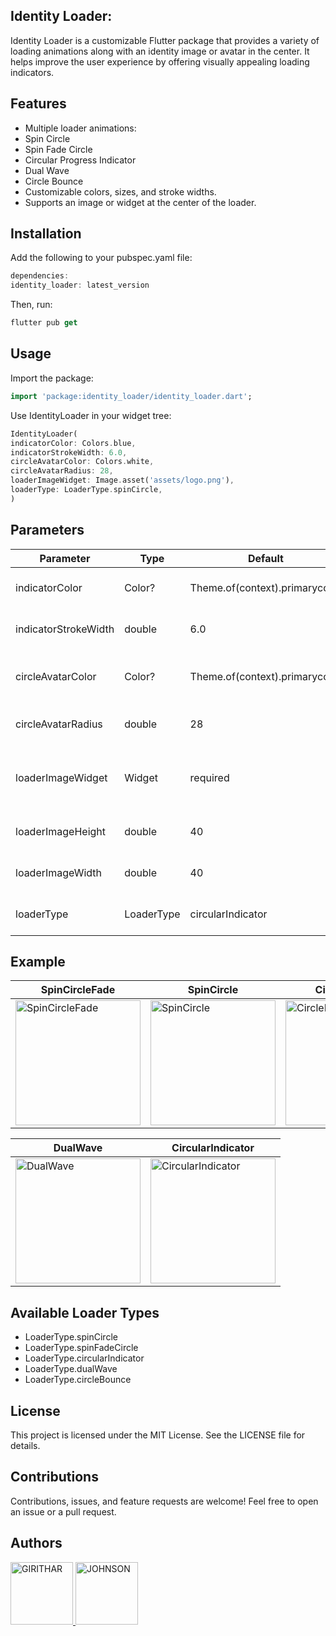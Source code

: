 

## Identity Loader: 
Identity Loader is a customizable Flutter package that provides a variety of loading animations along with an identity image or avatar in the center. It helps improve the user experience by offering visually appealing loading indicators.

## Features

* Multiple loader animations:
* Spin Circle
* Spin Fade Circle
* Circular Progress Indicator
* Dual Wave
* Circle Bounce
* Customizable colors, sizes, and stroke widths.
* Supports an image or widget at the center of the loader.


## Installation

Add the following to your pubspec.yaml file:

```dart
dependencies:
identity_loader: latest_version
```


Then, run:

```dart
flutter pub get
```


## Usage

Import the package:
```dart
import 'package:identity_loader/identity_loader.dart';
```

Use IdentityLoader in your widget tree:

```dart
IdentityLoader(
indicatorColor: Colors.blue,
indicatorStrokeWidth: 6.0,
circleAvatarColor: Colors.white,
circleAvatarRadius: 28,
loaderImageWidget: Image.asset('assets/logo.png'),
loaderType: LoaderType.spinCircle,
)
```

## Parameters

|Parameter   | Type   | Default                        |Description   |
|---|--------|--------------------------------|---|
| indicatorColor  | Color? | Theme.of(context).primarycolor | Color of the loading indicator  |
|  indicatorStrokeWidth | double | 6.0                            | Stroke width of the indicator  |
| circleAvatarColor  | Color? | Theme.of(context).primarycolor                           |Background color of the center avatar   |
|circleAvatarRadius   | double | 28                             | Radius of the center avatar  |
| loaderImageWidget  |  Widget | required                       |Widget displayed at the center of the loader   |
|  loaderImageHeight | double | 40                             | Height of the loader image  |
| loaderImageWidth  |    double | 40                             | Width of the loader imag  |
| loaderType  |   LoaderType | circularIndicator              | Type of loading animation  |

## Example



| SpinCircleFade | SpinCircle | CircleBounce |
|---------------|-----------|-------------|
| <img src="https://media-hosting.imagekit.io/61b6d57a578f445e/spinCircleFade.gif" width="200" alt="SpinCircleFade"/> | <img src="https://media-hosting.imagekit.io/6ca6bdcdfec64733/spinCircle.gif" width="200" alt="SpinCircle"/> | <img src="https://media-hosting.imagekit.io/c67a9acd363649c5/circleBounce.gif" width="200" alt="CircleBounce"/> |

| DualWave | CircularIndicator |
|---------|------------------|
| <img src="https://media-hosting.imagekit.io/ad90c276e2b746aa/dualWave.gif" width="200" alt="DualWave"/> | <img src="https://media-hosting.imagekit.io/0bdd09a747044bdd/circular.gif" width="200" alt="CircularIndicator"/> |


[//]: # (<p align="center">)

[//]: # (  <b>Circle Avatar</b>;)

[//]: # (  <b>Circle Avatar</b>)

[//]: # (</p>)




[//]: # ([https://user-images.githubusercontent.com/14011726/94132137-7d4fc100-fe7c-11ea-8512-69f90cb65e48.gif]&#40;https://youtube.com/shorts/ZSozPgIKRUQ?si=kwwMBFpSYrSslwHG&#41;)






## Available Loader Types
* LoaderType.spinCircle
* LoaderType.spinFadeCircle
* LoaderType.circularIndicator
* LoaderType.dualWave
* LoaderType.circleBounce

## License
This project is licensed under the MIT License. See the LICENSE file for details.

## Contributions
Contributions, issues, and feature requests are welcome! Feel free to open an issue or a pull request.

## Authors

<a href="https://github.com/Girithardeveloper/Identity-Loader">
    <img src="https://i.imghippo.com/files/mhE6205AIs.jpg" alt="GIRITHAR" width="100" height="100">
</a>

<a href="https://github.com/Girithardeveloper/Identity-Loader">
    <img src="https://avatars.githubusercontent.com/u/116719711?v=4" alt="JOHNSON" width="100" height="100">
</a>







